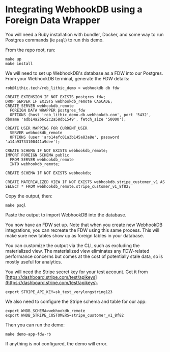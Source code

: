 # Integrating WebhookDB using a Foreign Data Wrapper

You will need a Ruby installation with bundler, Docker,
and some way to run Postgres commands (ie `psql`) to run this demo.

From the repo root, run:

    make up
    make install

We will need to set up WebhookDB's database as a FDW into our Postgres.
From your WebhookDB terminal, generate the FDW details:

```
rob@lithic.tech/rob_lithic_demo > webhookdb db fdw

CREATE EXTENSION IF NOT EXISTS postgres_fdw;
DROP SERVER IF EXISTS webhookdb_remote CASCADE;
CREATE SERVER webhookdb_remote
  FOREIGN DATA WRAPPER postgres_fdw
  OPTIONS (host 'rob_lithic_demo.db.webhookdb.com', port '5432', dbname 'adb14a2b6c2c2a58db1549', fetch_size '50000');

CREATE USER MAPPING FOR CURRENT_USER
  SERVER webhookdb_remote
  OPTIONS (user 'aro14afc01a3b145a83a8e', password 'a14a93733100441a9dee');

CREATE SCHEMA IF NOT EXISTS webhookdb_remote;
IMPORT FOREIGN SCHEMA public
  FROM SERVER webhookdb_remote
  INTO webhookdb_remote;

CREATE SCHEMA IF NOT EXISTS webhookdb;

CREATE MATERIALIZED VIEW IF NOT EXISTS webhookdb.stripe_customer_v1 AS SELECT * FROM webhookdb_remote.stripe_customer_v1_8f82;
```

Copy the output, then:

    make psql

Paste the output to import WebhookDB into the database.

You now have an FDW set up. Note that when you create new WebhookDB integrations,
you can recreate the FDW using this same process.
This will make sure new tables show up as foreign tables in your database.

You can customize the output via the CLI, such as excluding the materialized view.
The materialized view eliminates any FDW-related performance concerns
but comes at the cost of potentially stale data, so is mostly useful for analytics.

You will need the Stripe secret key for your test account.
Get it from [https://dashboard.stripe.com/test/apikeys](https://dashboard.stripe.com/test/apikeys).

    export STRIPE_API_KEY=sk_test_verylongstring123

We also need to configure the Stripe schema and table for our app:

    export WHDB_SCHEMA=webhookdb_remote
    export WHDB_STRIPE_CUSTOMERS=stripe_customer_v1_8f82

Then you can run the demo:

    make demo-app-fdw-rb

If anything is not configured, the demo will error.
